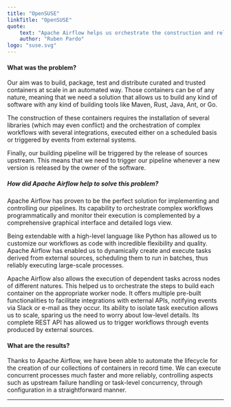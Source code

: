 ```yaml
---
title: "OpenSUSE"
linkTitle: "OpenSUSE"
quote:
    text: "Apache Airflow helps us orchestrate the construction and release of our curated collection of containers"
    author: "Ruben Pardo"
logo: "suse.svg"
---
```

#### What was the problem?

Our aim was to build, package, test and distribute curated and trusted containers at scale in an automated way. Those containers can be of any nature, meaning that we need a solution that allows us to build any kind of software with any kind of building tools like Maven, Rust, Java, Ant, or Go.

The construction of these containers requires the installation of several libraries (which may even conflict) and the orchestration of complex workflows with several integrations, executed either on a scheduled basis or triggered by events from external systems.

Finally, our building pipeline will be triggered by the release of sources upstream. This means that we need to trigger our pipeline whenever a new version is released by the owner of the software.

##### How did Apache Airflow help to solve this problem?

Apache Airflow has proven to be the perfect solution for implementing and controlling our pipelines. Its capability to orchestrate complex workflows programmatically and monitor their execution is complemented by a comprehensive graphical interface and detailed logs view. 

Being extendable with a high-level language like Python has allowed us to customize our workflows as code with incredible flexibility and quality. Apache Airflow has enabled us to dynamically create and execute tasks derived from external sources, scheduling them to run in batches, thus reliably executing large-scale processes.

Apache Airflow also allows the execution of dependent tasks across nodes of different natures. This helped us to orchestrate the steps to build each container on the appropriate worker node. It offers multiple pre-built functionalities to facilitate integrations with external APIs, notifying events via Slack or e-mail as they occur. Its ability to isolate task execution allows us to scale, sparing us the need to worry about low-level details. Its complete REST API has allowed us to trigger workflows through events produced by external sources.

#### What are the results?

Thanks to Apache Airflow, we have been able to automate the lifecycle for the creation of our collections of containers in record time. We can execute concurrent processes much faster and more reliably, controlling aspects such as upstream failure handling or task-level concurrency, through configuration in a straightforward manner.

---
